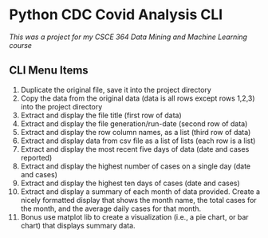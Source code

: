# Python CDC Covid Analysis CLI

*This was a project for my CSCE 364 Data Mining and Machine Learning course*

## CLI Menu Items
1) Duplicate the original file, save it into the project directory 
2) Copy the data from the original data (data is all rows except rows 1,2,3) into the project directory
3) Extract and display the file title (first row of data)
4) Extract and display the file generation/run-date (second row of data)
5) Extract and display the row column names, as a list (third row of data)
6) Extract and display data from csv file as a list of lists (each row is a list)
7) Extract and display the most recent five days of data (date and cases reported)
8) Extract and display the highest number of cases on a single day (date and cases)
9) Extract and display the highest ten days of cases (date and cases)
10) Extract and display a summary of each month of data provided. Create a nicely formatted display that shows the month name, the total cases for the month, and the average daily cases for that month.
11) Bonus use matplot lib to create a visualization (i.e., a pie chart, or bar chart) that displays summary data.
